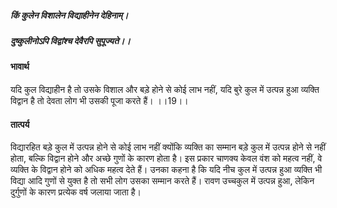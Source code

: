 ##### किं कुलेन विशालेन विद्याहीनेन देहिनाम्।
##### दुष्कुलीनोऽपि विद्वांश्च देवैरपि सुपूज्यते।। 

#### भावार्थ

यदि कुल विद्याहीन है तो उसके विशाल और बड़े होने से कोई लाभ नहीं, यदि बुरे कुल में उत्पन्न हुआ व्यक्ति विद्वान है तो देवता लोग भी उसकी पूजा करते हैं। ।।19।।

#### तात्पर्य

विद्यारहित बड़े कुल में उत्पन्न होने से कोई लाभ नहीं क्योंकि व्यक्ति का सम्मान बड़े कुल में उत्पन्न होने से नहीं होता, बल्कि विद्वान होने और अच्छे गुणों के कारण होता है। इस प्रकार चाणक्य केवल वंश को महत्व नहीं, वे व्यक्ति के विद्वान होने को अधिक महत्व देते हैं। उनका कहना है कि यदि नीच कुल में उत्पन्न हुआ व्यक्ति भी विद्या आदि गुणों से युक्त है तो सभी लोग उसका सम्मान करते हैं। रावण उच्चकुल में उत्पन्न हुआ, लेकिन दुर्गुणों के कारण प्रत्येक वर्ष जलाया जाता है।